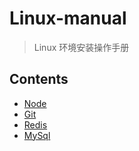 # Linux-manual

> Linux 环境安装操作手册

## Contents

- [Node](./node.md)
- [Git](./git.md)
- [Redis](./redis.md)
- [MySql](./mysql.md)